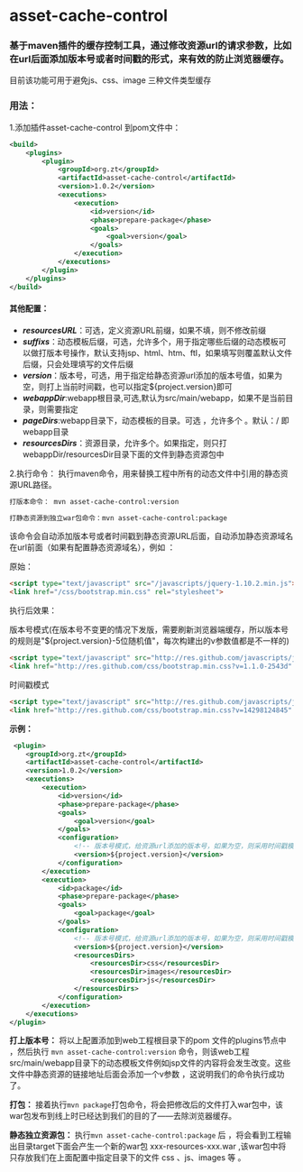 # asset-cache-control
### 基于maven插件的缓存控制工具，通过修改资源url的请求参数，比如在url后面添加版本号或者时间戳的形式，来有效的防止浏览器缓存。

目前该功能可用于避免js、css、image 三种文件类型缓存

### 用法：

1.添加插件asset-cache-control 到pom文件中：

```xml
<build>
    <plugins>
        <plugin>
            <groupId>org.zt</groupId>
            <artifactId>asset-cache-control</artifactId>
            <version>1.0.2</version>
            <executions>
                <execution>
                    <id>version</id>
                    <phase>prepare-package</phase>
                    <goals>
                        <goal>version</goal>
                    </goals>
                </execution>
            </executions>
        </plugin>
    </plugins>
</build>
```
#### 其他配置：

 - ***resourcesURL***：可选，定义资源URL前缀，如果不填，则不修改前缀
 - ***suffixs***：动态模板后缀，可选，允许多个，用于指定哪些后缀的动态模板可以做打版本号操作，默认支持jsp、html、htm、ftl，如果填写则覆盖默认文件后缀，只会处理填写的文件后缀
 - ***version***：版本号，可选，用于指定给静态资源url添加的版本号值，如果为空，则打上当前时间戳，也可以指定${project.version}即可
 - ***webappDir***:webapp根目录,可选,默认为src/main/webapp，如果不是当前目录，则需要指定
 - ***pageDirs***:webapp目录下，动态模板的目录。可选 ，允许多个 。默认：/ 即webapp目录 
 - ***resourcesDirs***：资源目录，允许多个。如果指定，则只打webappDir/resourcesDir目录下面的文件到静态资源包中


2.执行命令：
执行maven命令，用来替换工程中所有的动态文件中引用的静态资源URL路径。
```html
打版本命令： mvn asset-cache-control:version

打静态资源到独立war包命令：mvn asset-cache-control:package
```

该命令会自动添加版本号或者时间戳到静态资源URL后面，自动添加静态资源域名在url前面（如果有配置静态资源域名），例如 ：

原始：
```html
<script type="text/javascript" src="/javascripts/jquery-1.10.2.min.js"></script>
<link href="/css/bootstrap.min.css" rel="stylesheet">
```

执行后效果：

版本号模式(在版本号不变更的情况下发版，需要刷新浏览器端缓存，所以版本号的规则是"${project.version}-5位随机值"，每次构建出的v参数值都是不一样的)
```html
<script type="text/javascript" src="http://res.github.com/javascripts/jquery-1.10.2.min.js?v=1.1.0-2543d"></script>
<link href="http://res.github.com/css/bootstrap.min.css?v=1.1.0-2543d" rel="stylesheet">
```

时间戳模式
```html
<script type="text/javascript" src="http://res.github.com/javascripts/jquery-1.10.2.min.js?v=14298124845"></script>
<link href="http://res.github.com/css/bootstrap.min.css?v=14298124845" rel="stylesheet">
```

**示例：**
```xml
 <plugin>
    <groupId>org.zt</groupId>
    <artifactId>asset-cache-control</artifactId>
    <version>1.0.2</version>
    <executions>
        <execution>
            <id>version</id>
            <phase>prepare-package</phase>
            <goals>
                <goal>version</goal>
            </goals>
            <configuration>
                <!-- 版本号模式，给资源url添加的版本号，如果为空，则采用时间戳模式 -->
                <version>${project.version}</version>
            </configuration>
        </execution>
        <execution>
            <id>package</id>
            <phase>prepare-package</phase>
            <goals>
                <goal>package</goal>
            </goals>
            <configuration>
                <!-- 版本号模式，给资源url添加的版本号，如果为空，则采用时间戳模式 -->
                <version>${project.version}</version>
                <resourcesDirs>
                    <resourcesDir>css</resourcesDir>
                    <resourcesDir>images</resourcesDir>
                    <resourcesDir>js</resourcesDir>
                </resourcesDirs>
            </configuration>
        </execution>
    </executions>
</plugin>
```
**打上版本号：**
将以上配置添加到web工程根目录下的pom 文件的plugins节点中 ，然后执行 `mvn asset-cache-control:version` 命令，则该web工程src/main/webapp目录下的动态模板文件例如jsp文件的内容将会发生改变。这些文件中静态资源的链接地址后面会添加一个v参数 ，这说明我们的命令执行成功了。

**打包：**
接着执行`mvn package`打包命令，将会把修改后的文件打入war包中，该war包发布到线上时已经达到我们的目的了——去除浏览器缓存。

**静态独立资源包：**
执行`mvn asset-cache-control:package` 后 ，将会看到工程输出目录target下面会产生一个新的war包 xxx-resources-xxx.war ,该war包中将只存放我们在上面配置中指定目录下的文件 css 、js、images 等 。
